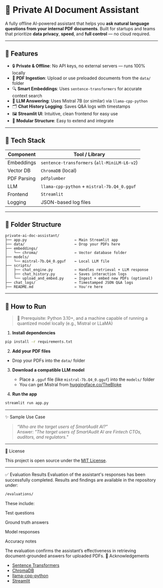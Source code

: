 # 🧠 Private AI Document Assistant

A fully offline AI-powered assistant that helps you **ask natural language questions from your internal PDF documents**. Built for startups and teams that prioritize **data privacy**, **speed**, and **full control** — no cloud required.

---

## 🚀 Features

- 🔒 **Private & Offline**: No API keys, no external servers — runs 100% locally
- 📄 **PDF Ingestion**: Upload or use preloaded documents from the `data/` folder
- 🔍 **Smart Embeddings**: Uses `sentence-transformers` for accurate context search
- 🧠 **LLM Answering**: Uses Mistral 7B (or similar) via `llama-cpp-python`
- 🗂️ **Chat History Logging**: Saves Q&A logs with timestamps
- 🖼️ **Streamlit UI**: Intuitive, clean frontend for easy use
- 🧱 **Modular Structure**: Easy to extend and integrate

---

## 🧠 Tech Stack

| Component       | Tool / Library              |
|----------------|-----------------------------|
| Embeddings      | `sentence-transformers` (`all-MiniLM-L6-v2`) |
| Vector DB       | `ChromaDB` (local)          |
| PDF Parsing     | `pdfplumber`                |
| LLM             | `llama-cpp-python` + `mistral-7b.Q4_0.gguf` |
| Frontend        | `Streamlit`                 |
| Logging         | JSON-based log files        |

---

## 📁 Folder Structure

```
private-ai-doc-assistant/
├── app.py                      ← Main Streamlit app
├── data/                       ← Drop your PDFs here
├── embeddings/
│   └── chroma/                 ← Vector database folder
├── models/
│   └── mistral-7b.Q4_0.gguf    ← Local LLM file
├── scripts/
│   ├── chat_engine.py          ← Handles retrieval + LLM response
│   ├── chat_history.py         ← Saves interaction logs
│   └── upload_and_embed.py     ← Ingest + embed new PDFs (optional)
├── chat_logs/                  ← Timestamped JSON Q&A logs
├── README.md                   ← You're here
```

---

## 🧪 How to Run

> 📝 Prerequisite: Python 3.10+, and a machine capable of running a quantized model locally (e.g., Mistral or LLaMA)


1. **Install dependencies**
  ```bash
pip install -r requirements.txt
```
 2. **Add your PDF files**
   - Drop your PDFs into the `data/` folder

3. **Download a compatible LLM model**
   - Place a `.gguf` file (like `mistral-7b.Q4_0.gguf`) into the `models/` folder  
   - You can get Mistral from [huggingface.co/TheBloke](https://huggingface.co/TheBloke)

4. **Run the app**
```bash
streamlit run app.py
```

---

 ✨ Sample Use Case

> _“Who are the target users of SmartAudit AI?”_  
> Answer: *"The target users of SmartAudit AI are Fintech CTOs, auditors, and regulators."*

---

 📄 License

This project is open source under the [MIT License](LICENSE).

---

✅ Evaluation Results
Evaluation of the assistant's responses has been successfully completed. Results and findings are available in the repository under:
```bash
/evaluations/
```
These include:

Test questions

Ground truth answers

Model responses

Accuracy notes

The evaluation confirms the assistant’s effectiveness in retrieving document-grounded answers for uploaded PDFs.
 🙌 Acknowledgements

- [Sentence Transformers](https://www.sbert.net/)
- [ChromaDB](https://www.trychroma.com/)
- [llama-cpp-python](https://github.com/abetlen/llama-cpp-python)
- [Streamlit](https://streamlit.io/)
